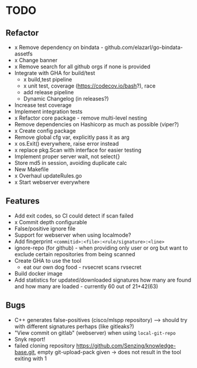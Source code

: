 # TODO
## Refactor
- x Remove dependency on bindata - github.com/elazarl/go-bindata-assetfs
- x Change banner
- x Remove search for all github orgs if none is provided
- Integrate with GHA for build/test
  - x build,test pipeline
  - x unit test, coverage (https://codecov.io/bash?), race
  - add release pipeline
  - Dynamic Changelog (in releases?)
- Increase test coverage
- Implement integration tests
- x Refactor core package - remove multi-level nesting
- Remove dependencies on Hashicorp as much as possible (viper?)
- x Create config package
- Remove global cfg var, explicitly pass it as arg
- x os.Exit() everywhere, raise error instead
- x replace pkg.Scan with interface for easier testing
- Implement proper server wait, not select{}
- Store md5 in session, avoiding duplicate calc
- New Makefile
- x Overhaul updateRules.go
- x Start webserver everywhere

## Features
- Add exit codes, so CI could detect if scan failed
- x Commit depth configurable
- False/positive ignore file
- Support for webserver when using localmode?
- Add fingerprint `<commitid>:<file>:<rule/signature>:<line>`
- ignore-repo (for github) - when providing only user or org but want to exclude certain repositories from being scanned
- Create GHA to use the tool
  - eat our own dog food - rvsecret scans rvsecret
- Build docker image
- Add statistics for updated/downloaded signatures how many are found and how many are loaded - currently 60 out of 21+42(63)

## Bugs
- C++ generates false-positives (cisco/mlspp repository) --> should try with different signatures perhaps (like gitleaks?)
- "View commit on gitlab" (webserver) when using `local-git-repo`
- Snyk report!
- failed cloning repository https://github.com/Senzing/knowledge-base.git, empty git-upload-pack given -> does not result in the tool exiting with 1
